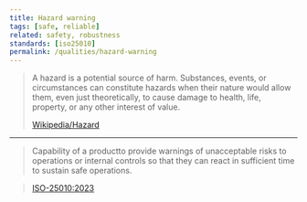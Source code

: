 ```yaml
---
title: Hazard warning
tags: [safe, reliable]
related: safety, robustness 
standards: [iso25010]
permalink: /qualities/hazard-warning
---
```


>A hazard is a potential source of harm. 
>Substances, events, or circumstances can constitute hazards when their nature would allow them, even just theoretically, to cause damage to health, life, property, or any other interest of value.
>
>[Wikipedia/Hazard](https://en.wikipedia.org/wiki/Hazard)

<hr class="with-no-margin"/>

>Capability of a productto provide warnings of unacceptable risks to operations or internal controls so that they can react in sufficient time to sustain safe operations.

>
>[ISO-25010:2023](/references/#iso-25010-2023)


